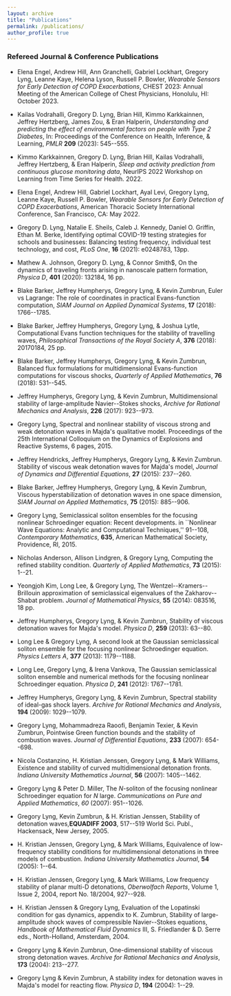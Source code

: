 ```yaml
---
layout: archive
title: "Publications"
permalink: /publications/
author_profile: true
---
```


### Refereed Journal & Conference Publications

-  Elena Engel, Andrew Hill, Ann Granchelli, Gabriel Lockhart, Gregory Lyng, Leanne Kaye, Helena Lyson, Russell P. Bowler, 
*Wearable Sensors for Early Detection of COPD Exacerbations*, 
CHEST 2023: Annual Meeting of the American College of Chest Physicians, Honolulu, HI: October 2023. 

- Kailas Vodrahalli,  Gregory D. Lyng, Brian Hill, Kimmo Karkkainnen, Jeffrey Hertzberg, James Zou, & Eran Halperin,
*Understanding and predicting the effect of environmental factors on people with Type 2 Diabetes*, In: Proceedings of the Conference on Health, Inference, & Learning, *PMLR* **209** (2023): 545--555.

- Kimmo Karkkainnen, Gregory D. Lyng, Brian Hill, Kailas Vodrahalli, Jeffrey Hertzberg, & Eran Halperin, 
*Sleep and activity prediction from continuous glucose monitoring data*, 
NeurIPS 2022 Workshop on Learning from Time Series for Health. 2022. 

- Elena Engel, Andrew Hill, Gabriel Lockhart, Ayal Levi, Gregory Lyng, Leanne Kaye, Russell P. Bowler, 
*Wearable Sensors for Early Detection of COPD Exacerbations*, 
American Thoracic Society International Conference, San Francisco, CA: May 2022. 


- Gregory D. Lyng, Natalie E. Sheils, Caleb J. Kennedy, Daniel O. Griffin, Ethan M. Berke, Identifying optimal COVID-19 testing strategies for schools and businesses: Balancing testing frequency, individual test technology, and cost, *PLoS One*, **16** (2021): e0248783, 13pp.

- Mathew A. Johnson, Gregory D. Lyng, & Connor Smith$, On the dynamics of traveling fronts arising in nanoscale pattern formation, *Physica D*, **401** (2020): 132184, 16 pp. 

-  Blake Barker, Jeffrey Humpherys, Gregory Lyng, & Kevin Zumbrun, Euler vs Lagrange: The role of coordinates in practical Evans-function computation, *SIAM Journal on Applied Dynamical Systems*, **17** (2018): 1766--1785. 

 - Blake Barker, Jeffrey Humpherys, Gregory Lyng, & Joshua Lytle, Computational Evans function techniques for the stability of travelling waves, *Philosophical Transactions of the Royal Society A*, **376** (2018): 20170184, 25 pp.  

- Blake Barker, Jeffrey Humpherys, Gregory Lyng, & Kevin Zumbrun, Balanced flux formulations for multidimensional Evans-function computations for viscous shocks, *Quarterly of Applied Mathematics*, **76** (2018): 531--545.

- Jeffrey Humpherys, Gregory Lyng, & Kevin Zumbrun, Multidimensional stability of large-amplitude Navier--Stokes shocks, *Archive for Rational Mechanics and Analysis*, **226** (2017): 923--973.

- Gregory Lyng, Spectral and nonlinear stability of viscous strong and weak detonation waves in Majda's qualitative model. 
Proceedings of the 25th International Colloquium on the Dynamics of Explosions and Reactive Systems, 6 pages, 2015. 

- Jeffrey Hendricks, Jeffrey Humpherys, Gregory Lyng, & Kevin Zumbrun.
Stability of viscous weak detonation waves for Majda's model, *Journal of Dynamics and Differential Equations*, 
**27** (2015): 237--260. 

- Blake Barker, Jeffrey Humpherys, Gregory Lyng, & Kevin Zumbrun, 
Viscous hyperstabilization of detonation waves in one space dimension, 
*SIAM Journal on Applied Mathematics*, **75** (2015): 885--906. 

- Gregory Lyng, Semiclassical soliton ensembles for the focusing nonlinear Schroedinger equation: Recent developments. in ``Nonlinear Wave Equations: Analytic and Computational Techniques,'' 91--108, *Contemporary Mathematics*,  **635**, American Mathematical Society, Providence, RI, 2015. 

- Nicholas Anderson, Allison Lindgren, & Gregory Lyng, Computing the refined stability condition. *Quarterly of Applied Mathematics*, **73** (2015): 1--21. 

- Yeongjoh Kim, Long Lee, & Gregory Lyng, The Wentzel--Kramers--Brillouin approximation of semiclassical eigenvalues of the Zakharov--Shabat problem. *Journal of Mathematical Physics*, **55** (2014): 083516, 18 pp. 

- Jeffrey Humpherys, Gregory Lyng, & Kevin Zumbrun, Stability of viscous detonation waves for Majda's model. *Physica D*, **259** (2013): 63--80. 

- Long Lee & Gregory Lyng, A second look at the Gaussian semiclassical soliton ensemble for the focusing nonlinear Schroedinger equation. *Physics Letters A*, **377** (2013): 1179--1188. 

- Long Lee, Gregory Lyng, & Irena Vankova, The Gaussian semiclassical soliton ensemble and numerical methods for the focusing nonlinear Schroedinger equation. *Physica D*, **241** (2012): 1767--1781.

- Jeffrey Humpherys, Gregory Lyng, & Kevin Zumbrun, Spectral stability of ideal-gas shock layers. *Archive for Rational Mechanics and Analysis*,  **194** (2009): 1029--1079. 

- Gregory Lyng, Mohammadreza Raoofi, Benjamin Texier, & Kevin Zumbrun,
Pointwise Green function bounds and the stability of combustion waves.
*Journal of Differential Equations*, **233** (2007): 654--698. 

- Nicola Costanzino, H. Kristian Jenssen, Gregory Lyng, & Mark Williams, Existence and stability of curved multidimensional detonation fronts. *Indiana University Mathematics Journal*, **56** (2007): 1405--1462. 

- Gregory Lyng & Peter D. Miller, The *N*-soliton of the focusing nonlinear
Schroedinger equation for *N* large. *Communications on Pure and Applied Mathematics*, *60* (2007): 951--1026.

- Gregory Lyng, Kevin Zumbrun, & H. Kristian Jenssen, Stability of detonation waves,**EQUADIFF 2003**, 517--519 World Sci. Publ., Hackensack, New Jersey, 2005.

- H. Kristian Jenssen, Gregory Lyng, & Mark Williams, Equivalence of low-frequency stability conditions for multidimensional detonations in three models of combustion. *Indiana University Mathematics Journal*, **54** (2005): 1--64. 

- H. Kristian Jenssen, Gregory Lyng, & Mark Williams,
Low frequency stability of planar multi-D detonations,
*Oberwolfach Reports*, Volume 1, Issue 2, 2004, report No. 18/2004, 927--928.

- H. Kristian Jenssen & Gregory Lyng, Evaluation of the Lopatinski condition for gas dynamics, appendix to K. Zumbrun, Stability of 
large-amplitude shock waves of compressible Navier--Stokes equations, *Handbook of Mathematical Fluid Dynamics* III, S. Friedlander & D. Serre eds., North-Holland, Amsterdam, 2004.

- Gregory Lyng & Kevin Zumbrun,
One-dimensional stability of viscous strong detonation waves.
*Archive for Rational Mechanics and Analysis*, **173** (2004): 213--277. 

- Gregory Lyng & Kevin Zumbrun, A stability index for detonation waves in Majda's model for reacting flow. *Physica D*, **194** (2004): 1--29. 


